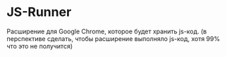 # JS-Runner

Расширение для Google Chrome, которое будет хранить js-код.
(в перспективе сделать, чтобы расширение выполняло js-код, хотя 99% что это не получится)
